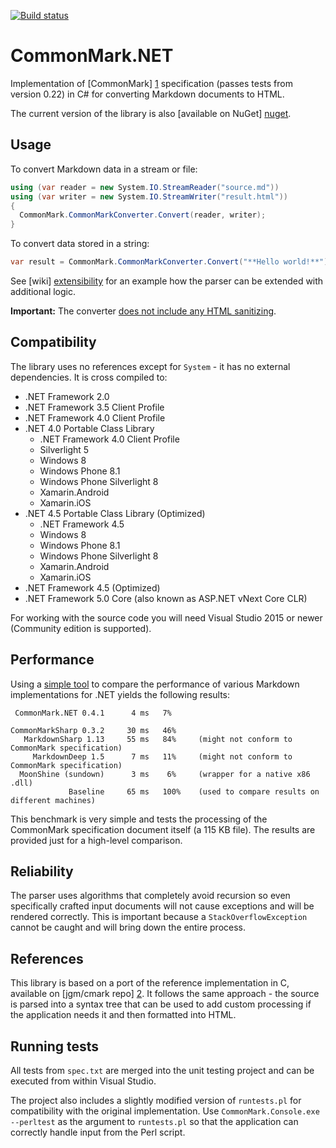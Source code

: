 [![Build status](https://ci.appveyor.com/api/projects/status/9jo20450utqy1p0o/branch/master?svg=true)](https://ci.appveyor.com/project/Knagis/commonmark-net/branch/master)

# CommonMark.NET

Implementation of [CommonMark] [1] specification (passes tests from version 0.22) in C# for converting Markdown documents to HTML.

The current version of the library is also [available on NuGet] [nuget].

## Usage

To convert Markdown data in a stream or file:
```C#
using (var reader = new System.IO.StreamReader("source.md"))
using (var writer = new System.IO.StreamWriter("result.html"))
{
  CommonMark.CommonMarkConverter.Convert(reader, writer);
}
```

To convert data stored in a string:
```C#
var result = CommonMark.CommonMarkConverter.Convert("**Hello world!**");
```

See [wiki] [extensibility] for an example how the parser can be extended with additional logic.

**Important:** The converter [does not include any HTML sanitizing][XSS].

## Compatibility

The library uses no references except for `System` - it has no external dependencies. It is cross compiled to:

* .NET Framework 2.0 
* .NET Framework 3.5 Client Profile
* .NET Framework 4.0 Client Profile
* .NET 4.0 Portable Class Library
    * .NET Framework 4.0 Client Profile
    * Silverlight 5
    * Windows 8
    * Windows Phone 8.1
    * Windows Phone Silverlight 8
    * Xamarin.Android
    * Xamarin.iOS
* .NET 4.5 Portable Class Library (Optimized)
    * .NET Framework 4.5
    * Windows 8
    * Windows Phone 8.1
    * Windows Phone Silverlight 8
    * Xamarin.Android
    * Xamarin.iOS
* .NET Framework 4.5 (Optimized)
* .NET Framework 5.0 Core (also known as ASP.NET vNext Core CLR)

For working with the source code you will need Visual Studio 2015 or newer (Community edition is supported).

## Performance

Using a [simple tool][3] to compare the performance of various Markdown implementations for .NET yields the
following results:

     CommonMark.NET 0.4.1      4 ms   7%      

    CommonMarkSharp 0.3.2     30 ms   46%
       MarkdownSharp 1.13     55 ms   84%     (might not conform to CommonMark specification)
         MarkdownDeep 1.5      7 ms   11%     (might not conform to CommonMark specification)
      MoonShine (sundown)      3 ms    6%     (wrapper for a native x86 .dll)
                 Baseline     65 ms   100%    (used to compare results on different machines)

This benchmark is very simple and tests the processing of the CommonMark specification document itself (a 
115 KB file). The results are provided just for a high-level comparison.

## Reliability

The parser uses algorithms that completely avoid recursion so even specifically crafted input documents
will not cause exceptions and will be rendered correctly. This is important because a `StackOverflowException`
cannot be caught and will bring down the entire process.

## References

This library is based on a port of the reference implementation in C, available on [jgm/cmark repo] [2]. 
It follows the same approach - the source is parsed into a syntax tree that can be used to add custom 
processing if the application needs it and then formatted into HTML.

## Running tests

All tests from `spec.txt` are merged into the unit testing project and can be executed from within Visual Studio.

The project also includes a slightly modified version of `runtests.pl` for compatibility with the original
implementation. Use `CommonMark.Console.exe --perltest` as the argument to `runtests.pl` so that the
application can correctly handle input from the Perl script.

[1]: http://spec.commonmark.org/
[2]: https://github.com/jgm/cmark
[3]: https://github.com/Knagis/CommonMarkBenchmark
[extensibility]: https://github.com/Knagis/CommonMark.NET/wiki
[XSS]: http://talk.commonmark.org/t/cross-site-scripting-issue-in-standard-markdown-example-at-try-standardmarkdown-com/55
[nuget]: https://www.nuget.org/packages/CommonMark.NET/
